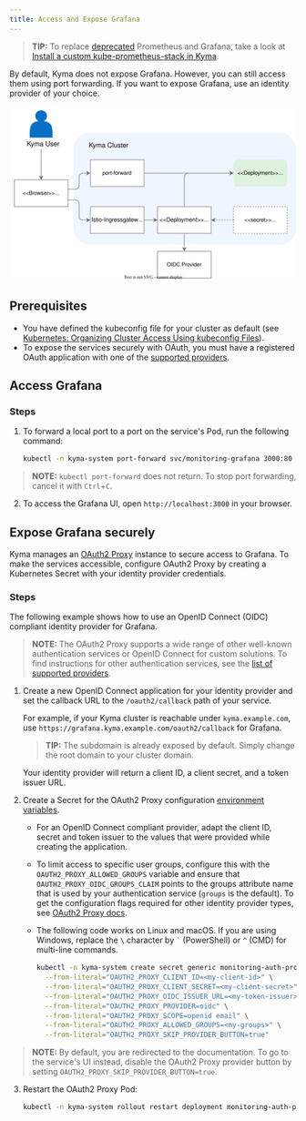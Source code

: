 ```yaml
---
title: Access and Expose Grafana
---
```


> **TIP:** To replace [deprecated](https://kyma-project.io/blog/2022/12/9/monitoring-deprecation) Prometheus and Grafana, take a look at [Install a custom kube-prometheus-stack in Kyma](https://github.com/kyma-project/examples/tree/main/prometheus).

By default, Kyma does not expose Grafana. However, you can still access them using port forwarding. If you want to expose Grafana, use an identity provider of your choice.

![Access services flow](./assets/obsv-access-services.svg)

## Prerequisites

- You have defined the kubeconfig file for your cluster as default (see [Kubernetes: Organizing Cluster Access Using kubeconfig Files](https://kubernetes.io/docs/concepts/configuration/organize-cluster-access-kubeconfig/)).
- To expose the services securely with OAuth, you must have a registered OAuth application with one of the [supported providers](https://oauth2-proxy.github.io/oauth2-proxy/docs/configuration/oauth_provider#github-auth-provider).

## Access Grafana

### Steps

1. To forward a local port to a port on the service's Pod, run the following command:
  
    ```bash
    kubectl -n kyma-system port-forward svc/monitoring-grafana 3000:80
    ```


>**NOTE:** `kubectl port-forward` does not return. To stop port forwarding, cancel it with `Ctrl`+`C`.

2. To access the Grafana UI, open `http://localhost:3000` in your browser.

## Expose Grafana securely

Kyma manages an [OAuth2 Proxy](https://oauth2-proxy.github.io/oauth2-proxy/) instance to secure access to Grafana. To make the services accessible, configure OAuth2 Proxy by creating a Kubernetes Secret with your identity provider credentials.

### Steps

The following example shows how to use an OpenID Connect (OIDC) compliant identity provider for Grafana.

>**NOTE:** The OAuth2 Proxy supports a wide range of other well-known authentication services or OpenID Connect for custom solutions. To find instructions for other authentication services, see the [list of supported providers](https://oauth2-proxy.github.io/oauth2-proxy/docs/configuration/oauth_provider).

1. Create a new OpenID Connect application for your identity provider and set the callback URL to the `/oauth2/callback` path of your service.

   For example, if your Kyma cluster is reachable under `kyma.example.com`, use `https://grafana.kyma.example.com/oauth2/callback` for Grafana.

   > **TIP:** The subdomain is already exposed by default. Simply change the root domain to your cluster domain.

   Your identity provider will return a client ID, a client secret, and a token issuer URL.

2. Create a Secret for the OAuth2 Proxy configuration [environment variables](https://oauth2-proxy.github.io/oauth2-proxy/docs/configuration/overview/#environment-variables).

   - For an OpenID Connect compliant provider, adapt the client ID, secret and token issuer to the values that were provided while creating the application.

   - To limit access to specific user groups, configure this with the `OAUTH2_PROXY_ALLOWED_GROUPS` variable and ensure that `OAUTH2_PROXY_OIDC_GROUPS_CLAIM` points to the groups attribute name that is used by your authentication service (`groups` is the default). To get the configuration flags required for other identity provider types, see [OAuth2 Proxy docs](https://oauth2-proxy.github.io/oauth2-proxy/docs/configuration/oauth_provider/).

   - The following code works on Linux and macOS. If you are using Windows, replace the `` \ `` character by `` ` `` (PowerShell) or `` ^ `` (CMD) for multi-line commands.



      ```bash
      kubectl -n kyma-system create secret generic monitoring-auth-proxy-grafana-user \
        --from-literal="OAUTH2_PROXY_CLIENT_ID=<my-client-id>" \
        --from-literal="OAUTH2_PROXY_CLIENT_SECRET=<my-client-secret>" \
        --from-literal="OAUTH2_PROXY_OIDC_ISSUER_URL=<my-token-issuer>" \
        --from-literal="OAUTH2_PROXY_PROVIDER=oidc" \
        --from-literal="OAUTH2_PROXY_SCOPE=openid email" \
        --from-literal="OAUTH2_PROXY_ALLOWED_GROUPS=<my-groups>" \
        --from-literal="OAUTH2_PROXY_SKIP_PROVIDER_BUTTON=true"
      ```


>**NOTE:** By default, you are redirected to the documentation. To go to the service's UI instead, disable the OAuth2 Proxy provider button by setting `OAUTH2_PROXY_SKIP_PROVIDER_BUTTON=true`.

3. Restart the OAuth2 Proxy Pod:

      ```bash
      kubectl -n kyma-system rollout restart deployment monitoring-auth-proxy-grafana
      ```
